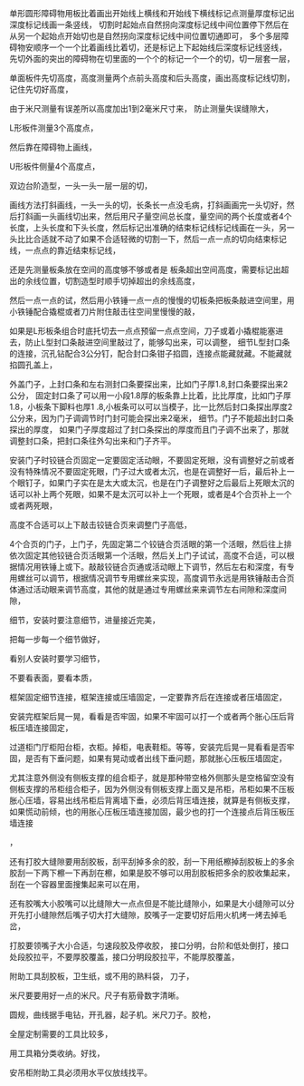 单形圆形障碍物用板比着画出开始线上横线和开始线下横线标记点测量厚度标记出深度标记线画一条竖线，
切割时起始点自然拐向深度标记线中间位置停下然后在从另一个起始点开始切也是自然拐向深度标记线中间位置切通即可，
多个多层障碍物安顺序一个一个比着画线比着切，还是标记上下起始线后深度标记线竖线，
先切外面的突出的障碍物在切里面的一个个的标记一个一个的切，切一层套一层，

单面板件先切高度，高度测量两个点前头高度和后头高度，画出高度标记线切割，
记住先切好高度，

由于米尺测量有误差所以高度加出1到2毫米尺寸来，
防止测量失误缝隙大，








L形板件测量3个高度点，


然后靠在障碍物上画线，

U形板件侧量4个高度点，

双边台阶造型，一头一头一层一层的切，

画线方法打斜画线，一头一头的切，长条长一点没毛病，打斜画画完一头切好，然后打斜画一头画线切出来，然后用尺子量空间总长度，量空间的两个长度或者4个长度，上头长度和下头长度，然后标记出准确的结束标记线标记线画在一头，另一头比比合适就不动了如果不合适轻微的切割一下，然后一点一点的切向结束标记线，一点点的靠近结束标记线，

还是先测量板条放在空间的高度够不够或者是
板条超出空间高度，需要标记出超出的余线位置，切割造型时顺手切掉超出的余线高度，

然后一点一点的试，然后用小铁锤一点一点的慢慢的切板条把板条敲进空间里，用小铁锤配合撬棍或者刀片附住敲击往空间里慢慢的敲，

如果是L形板条组合时底托切去一点点预留一点点空间，刀子或着小撬棍能塞进去，防止L型封口条敲进空间里敲过了，能够勾出来，可以调整，
细节L型封口条的连接，沉孔钻配合3公分钉，配合封口条钳子掐圆，连接点能藏就藏。不能藏就掐圆孔盖上，

外盖门子，上封口条和左右测封口条要探出来，比如门子厚1.8,封口条要探出来2公分，
固定封口条了可以用一小段1.8厚的板条靠上比着，比比厚度，比如门子厚1.8，小板条下脚料也厚1 .8,小板条可以可以当模子，比一比然后封口条探出厚度2公分来，因为门子调调节时门封可能会探出来2毫米，
细节。门子不能超出封口条探出的厚度，
如果门子厚度超过了封口条探出的厚度而且门子调不出来了，那就调整封口条，把封口条往外勾出来和门子齐平。

安装门子时铰链合页固定一定要固定活动眼，不要固定死眼，没有调整好之前或者没有特殊情况不要固定死眼，门子过大或者太沉，也是在调整好一后，最后补上一个眼钉子，如果门子实在是太大或太沉，也是在门子调整好之后最后上死眼太沉的话可以补上两个死眼，如果不是太沉可以补上一个死眼，或者是4个合页补上一个或者两死眼，




高度不合适可以上下敲击铰链合页来调整门子高低，


4个合页的门子，上门子，先固定第二个铰链合页活眼的第一个活眼，然后往上排依次固定其他铰链合页活眼第一个活眼，然后关上门子试试，高度不合适，可以根据情况用铁锤上或下。敲敲铰链合页通或活动眼上下调节，然后左右和深度，有专用螺丝可以调节，根据情况调节专用螺丝来实现，高度调节永远是用铁锤敲击合页体通过活动眼来调节高度，其他的就是通过专用螺丝来来调节左右间隙和深度间隙，

细节，安装时要注意细节，进量接近完美，

把每一步每一个细节做好，

看别人安装时要学习细节，

不要看表面，要看本质，

框架固定细节连接，框架连接或压墙固定，一定要靠齐后在连接或者压墙固定，

安装完框架后晃一晃，看看是否牢固，如果不牢固可以打一个或者两个胀心压后背板压墙连接固定，

过道柜门厅柜阳台柜，衣柜。掉柜，电表鞋柜。等等，安装完后晃一晃看看是否牢固，是否有下垂问题，如果有晃动或者出线下垂问题，那就胀心压板压墙固定，

尤其注意外侧没有侧板支撑的组合柜子，就是那种带空格外侧那头是空格留空没有侧板支撑的吊柜组合柜子，因为外侧没有侧板支撑上面又是吊柜，吊柜如果不压板胀心压墙，容易出线吊柜后背离墙下垂，必须后背压墙连接，就算是有侧板支撑，如果慌动前倾，也的用胀心压板压墙连接加固，最少也的打一个连接点后背压板压墙连接




，


还有打胶大缝隙要用刮胶板，刮平刮掉多余的胶，刮一下用纸檫掉刮胶板上的多余胶刮一下两下檫一下再刮在檫，如果是胶不够可以用刮胶板把多余的胶收集起来，刮在一个容器里面搜集起来可以在用，

还有胶嘴大小胶嘴可以比缝隙大一点点但是不能比缝隙小，如果是大小缝隙可以分开先打小缝隙然后嘴子切大打大缝隙，胶嘴子一定要切好后用火机烤一烤去掉毛岔，

打胶要领嘴子大小合适，匀速段胶及停收胶，
接口分明，台阶和低处倒打，接口处段胶拉平，不要厚胶覆盖，接口分明段胶拉平，不能厚胶覆盖，

附助工具刮胶板，卫生纸，或不用的熟料袋，
刀子，

米尺要要用好一点的米尺。尺子有筋骨数字清晰。


圆规，曲线据手电钻，开孔器，起子机。米尺刀子。胶枪，

全屋定制需要的工具比较多，

用工具箱分类收纳。好找，

安吊柜附助工具必须用水平仪放线找平。





































